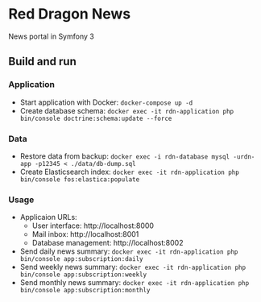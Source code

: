 # Red Dragon News

News portal in Symfony 3

## Build and run

### Application
- Start application with Docker: `docker-compose up -d`
- Create database schema:  `docker exec -it rdn-application php bin/console doctrine:schema:update --force`

### Data
- Restore data from backup: `docker exec -i rdn-database mysql -urdn-app -p12345 < ./data/db-dump.sql`
- Create Elasticsearch index: `docker exec -it rdn-application php bin/console fos:elastica:populate`

### Usage
- Applicaion URLs:
    - User interface: http://localhost:8000
    - Mail inbox: http://localhost:8001
    - Database management: http://localhost:8002
- Send daily news summary: `docker exec -it rdn-application php bin/console app:subscription:daily`
- Send weekly news summary: `docker exec -it rdn-application php bin/console app:subscription:weekly`
- Send monthly news summary: `docker exec -it rdn-application php bin/console app:subscription:monthly`